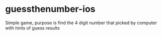 # guessthenumber-ios
Simple game, purpose is find the 4 digit number that picked by computer with hints of guess results
